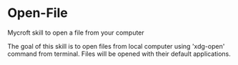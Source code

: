 # Open-File
Mycroft skill to open a file from your computer

The goal of this skill is to open files from local computer using 'xdg-open' command from terminal. Files will be opened with their default applications.